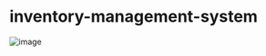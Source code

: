 # inventory-management-system

![image](https://github.com/Amna-Alkhateeb/inventory-management-system/assets/140759891/8e6d49af-42a4-426c-b2a4-8e734febcb88)
